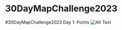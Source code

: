 # 30DayMapChallenge2023
#30DayMapChallenge2023
Day 1: Points
![Alt Text](C:\Users\li\Working\Blender\Kakheti_rtveli\Kakheti_Rtveli_2022.gif)
